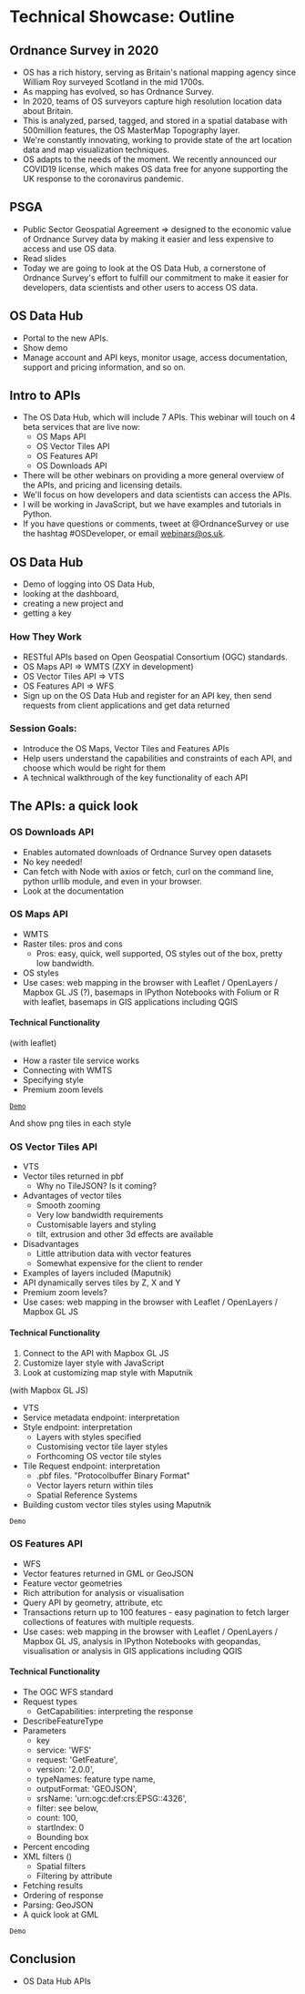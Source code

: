 # Technical Showcase: Outline

## Ordnance Survey in 2020

- OS has a rich history, serving as Britain's national mapping agency since William Roy surveyed Scotland in the mid 1700s.
- As mapping has evolved, so has Ordnance Survey. 
- In 2020, teams of OS surveyors capture high resolution location data about Britain. 
- This is analyzed, parsed, tagged, and stored in a spatial database with 500million features, the OS MasterMap Topography layer. 
- We're constantly innovating, working to provide state of the art location data and map visualization techniques. 
- OS adapts to the needs of the moment. We recently announced our COVID19 license, which makes OS data free for anyone supporting the UK response to the coronavirus pandemic.

## PSGA

- Public Sector Geospatial Agreement => designed to the economic value of Ordnance Survey data by making it easier and less expensive to access and use OS data.
- Read slides
- Today we are going to look at the OS Data Hub, a cornerstone of Ordnance Survey's effort to fulfill our commitment to make it easier for developers, data scientists and other users to access OS data.

## OS Data Hub

- Portal to the new APIs.
- Show demo
- Manage account and API keys, monitor usage, access documentation, support and pricing information, and so on. 

## Intro to APIs

- The OS Data Hub, which will include 7 APIs. This webinar will touch on 4 beta services that are live now:
  - OS Maps API
  - OS Vector Tiles API
  - OS Features API
  - OS Downloads API
- There will be other webinars on providing a more general overview of the APIs, and pricing and licensing details.
- We'll focus on how developers and data scientists can access the APIs. 
- I will be working in JavaScript, but we have examples and tutorials in Python. 
- If you have questions or comments, tweet at @OrdnanceSurvey or use the hashtag #OSDeveloper, or email webinars@os.uk.

## OS Data Hub

- Demo of logging into OS Data Hub,  
- looking at the dashboard, 
- creating a new project and 
- getting a key


### How They Work

- RESTful APIs based on Open Geospatial Consortium (OGC) standards.
- OS Maps API => WMTS (ZXY in development)
- OS Vector Tiles API => VTS
- OS Features API => WFS
- Sign up on the OS Data Hub and register for an API key, then send requests from client applications and get data returned

### Session Goals:

- Introduce the OS Maps, Vector Tiles and Features APIs
- Help users understand the capabilities and constraints of each API, and choose which would be right for them
- A technical walkthrough of the key functionality of each API



## The APIs: a quick look

### OS Downloads API

- Enables automated downloads of Ordnance Survey open datasets
- No key needed!
- Can fetch with Node with axios or fetch, curl on the command line, python urllib module, and even in your browser.
- Look at the documentation

### OS Maps API

- WMTS
- Raster tiles: pros and cons
  - Pros: easy, quick, well supported, OS styles out of the box, pretty low bandwidth.
- OS styles
- Use cases: web mapping in the browser with Leaflet / OpenLayers / Mapbox GL JS (?), basemaps in IPython Notebooks with Folium or R with leaflet, basemaps in GIS applications including QGIS

#### Technical Functionality

(with leaflet)
- How a raster tile service works
- Connecting with WMTS
- Specifying style
- Premium zoom levels

[`Demo`](https://observablehq.com/d/8a82bac85a35b05d)

And show png tiles in each style

### OS Vector Tiles API

- VTS
- Vector tiles returned in pbf
  - Why no TileJSON? Is it coming?
- Advantages of vector tiles
  - Smooth zooming
  - Very low bandwidth requirements
  - Customisable layers and styling
  - tilt, extrusion and other 3d effects are available
- Disadvantages
  - Little attribution data with vector features
  - Somewhat expensive for the client to render
- Examples of layers included (Maputnik)
- API dynamically serves tiles by Z, X and Y
- Premium zoom levels?  
- Use cases: web mapping in the browser with Leaflet / OpenLayers / Mapbox GL JS

#### Technical Functionality

1. Connect to the API with Mapbox GL JS
2. Customize layer style with JavaScript
3. Look at customizing map style with Maputnik

(with Mapbox GL JS)
- VTS
- Service metadata endpoint: interpretation
- Style endpoint: interpretation
  - Layers with styles specified
  - Customising vector tile layer styles
  - Forthcoming OS vector tile styles
- Tile Request endpoint: interpretation
  - .pbf files. "Protocolbuffer Binary Format"
  - Vector layers return within tiles
  - Spatial Reference Systems
- Building custom vector tiles styles using Maputnik

`Demo`




### OS Features API

- WFS
- Vector features returned in GML or GeoJSON
- Feature vector geometries
- Rich attribution for analysis or visualisation
- Query API by geometry, attribute, etc
- Transactions return up to 100 features - easy pagination to fetch larger collections of features with multiple requests.
- Use cases: web mapping in the browser with Leaflet / OpenLayers / Mapbox GL JS, analysis in IPython Notebooks with geopandas, visualisation or analysis in GIS applications including QGIS

#### Technical Functionality

- The OGC WFS standard
- Request types
    - GetCapabilities: interpreting the response
- DescribeFeatureType
- Parameters
  - key
  - service: 'WFS'
  - request: 'GetFeature',
  - version: '2.0.0',
  - typeNames: feature type name,
  - outputFormat: 'GEOJSON',
  - srsName: 'urn:ogc:def:crs:EPSG::4326',
  - filter: see below,
  - count: 100,
  - startIndex: 0
  - Bounding box
- Percent encoding
- XML filters ()
  - Spatial filters
  - Filtering by attribute
- Fetching results 
- Ordering of response 
- Parsing: GeoJSON
- A quick look at GML

`Demo`

## Conclusion

- OS Data Hub APIs